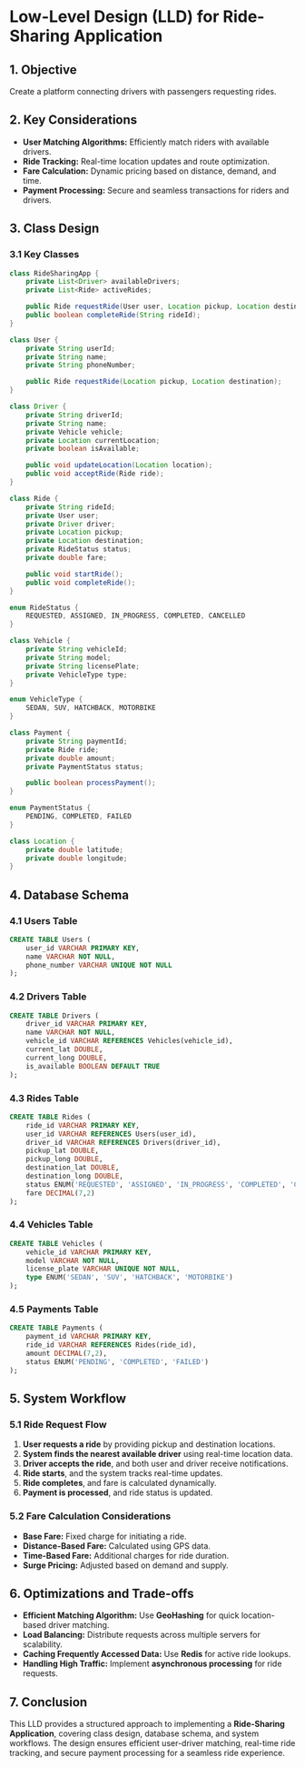 # Low-Level Design (LLD) for Ride-Sharing Application

## 1. Objective

Create a platform connecting drivers with passengers requesting rides.

## 2. Key Considerations

- **User Matching Algorithms:** Efficiently match riders with available drivers.
- **Ride Tracking:** Real-time location updates and route optimization.
- **Fare Calculation:** Dynamic pricing based on distance, demand, and time.
- **Payment Processing:** Secure and seamless transactions for riders and drivers.

## 3. Class Design

### 3.1 Key Classes

```java
class RideSharingApp {
    private List<Driver> availableDrivers;
    private List<Ride> activeRides;

    public Ride requestRide(User user, Location pickup, Location destination);
    public boolean completeRide(String rideId);
}

class User {
    private String userId;
    private String name;
    private String phoneNumber;

    public Ride requestRide(Location pickup, Location destination);
}

class Driver {
    private String driverId;
    private String name;
    private Vehicle vehicle;
    private Location currentLocation;
    private boolean isAvailable;

    public void updateLocation(Location location);
    public void acceptRide(Ride ride);
}

class Ride {
    private String rideId;
    private User user;
    private Driver driver;
    private Location pickup;
    private Location destination;
    private RideStatus status;
    private double fare;

    public void startRide();
    public void completeRide();
}

enum RideStatus {
    REQUESTED, ASSIGNED, IN_PROGRESS, COMPLETED, CANCELLED
}

class Vehicle {
    private String vehicleId;
    private String model;
    private String licensePlate;
    private VehicleType type;
}

enum VehicleType {
    SEDAN, SUV, HATCHBACK, MOTORBIKE
}

class Payment {
    private String paymentId;
    private Ride ride;
    private double amount;
    private PaymentStatus status;

    public boolean processPayment();
}

enum PaymentStatus {
    PENDING, COMPLETED, FAILED
}

class Location {
    private double latitude;
    private double longitude;
}
```

## 4. Database Schema

### 4.1 Users Table

```sql
CREATE TABLE Users (
    user_id VARCHAR PRIMARY KEY,
    name VARCHAR NOT NULL,
    phone_number VARCHAR UNIQUE NOT NULL
);
```

### 4.2 Drivers Table

```sql
CREATE TABLE Drivers (
    driver_id VARCHAR PRIMARY KEY,
    name VARCHAR NOT NULL,
    vehicle_id VARCHAR REFERENCES Vehicles(vehicle_id),
    current_lat DOUBLE,
    current_long DOUBLE,
    is_available BOOLEAN DEFAULT TRUE
);
```

### 4.3 Rides Table

```sql
CREATE TABLE Rides (
    ride_id VARCHAR PRIMARY KEY,
    user_id VARCHAR REFERENCES Users(user_id),
    driver_id VARCHAR REFERENCES Drivers(driver_id),
    pickup_lat DOUBLE,
    pickup_long DOUBLE,
    destination_lat DOUBLE,
    destination_long DOUBLE,
    status ENUM('REQUESTED', 'ASSIGNED', 'IN_PROGRESS', 'COMPLETED', 'CANCELLED'),
    fare DECIMAL(7,2)
);
```

### 4.4 Vehicles Table

```sql
CREATE TABLE Vehicles (
    vehicle_id VARCHAR PRIMARY KEY,
    model VARCHAR NOT NULL,
    license_plate VARCHAR UNIQUE NOT NULL,
    type ENUM('SEDAN', 'SUV', 'HATCHBACK', 'MOTORBIKE')
);
```

### 4.5 Payments Table

```sql
CREATE TABLE Payments (
    payment_id VARCHAR PRIMARY KEY,
    ride_id VARCHAR REFERENCES Rides(ride_id),
    amount DECIMAL(7,2),
    status ENUM('PENDING', 'COMPLETED', 'FAILED')
);
```

## 5. System Workflow

### 5.1 Ride Request Flow

1. **User requests a ride** by providing pickup and destination locations.
2. **System finds the nearest available driver** using real-time location data.
3. **Driver accepts the ride**, and both user and driver receive notifications.
4. **Ride starts**, and the system tracks real-time updates.
5. **Ride completes**, and fare is calculated dynamically.
6. **Payment is processed**, and ride status is updated.

### 5.2 Fare Calculation Considerations

- **Base Fare:** Fixed charge for initiating a ride.
- **Distance-Based Fare:** Calculated using GPS data.
- **Time-Based Fare:** Additional charges for ride duration.
- **Surge Pricing:** Adjusted based on demand and supply.

## 6. Optimizations and Trade-offs

- **Efficient Matching Algorithm:** Use **GeoHashing** for quick location-based driver matching.
- **Load Balancing:** Distribute requests across multiple servers for scalability.
- **Caching Frequently Accessed Data:** Use **Redis** for active ride lookups.
- **Handling High Traffic:** Implement **asynchronous processing** for ride requests.

## 7. Conclusion

This LLD provides a structured approach to implementing a **Ride-Sharing Application**, covering class design, database schema, and system workflows. The design ensures efficient user-driver matching, real-time ride tracking, and secure payment processing for a seamless ride experience.
